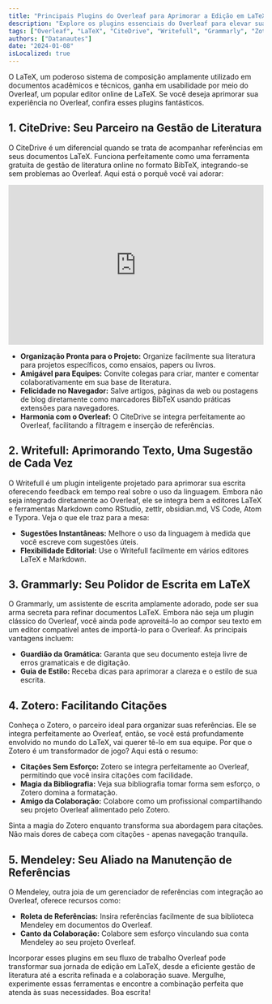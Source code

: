 ```yaml
---
title: "Principais Plugins do Overleaf para Aprimorar a Edição em LaTeX"
description: "Explore os plugins essenciais do Overleaf para elevar sua experiência de edição em LaTeX. Desde a gestão abrangente de literatura com o CiteDrive até a escrita refinada com o Writefull, descubra as ferramentas que otimizarão seu fluxo de trabalho."
tags: ["Overleaf", "LaTeX", "CiteDrive", "Writefull", "Grammarly", "Zotero", "Mendeley"]
authors: ["Datanautes"]
date: "2024-01-08"
isLocalized: true
---
```


O LaTeX, um poderoso sistema de composição amplamente utilizado em documentos acadêmicos e técnicos, ganha em usabilidade por meio do Overleaf, um popular editor online de LaTeX. Se você deseja aprimorar sua experiência no Overleaf, confira esses plugins fantásticos.

## 1. CiteDrive: Seu Parceiro na Gestão de Literatura

O CiteDrive é um diferencial quando se trata de acompanhar referências em seus documentos LaTeX. Funciona perfeitamente como uma ferramenta gratuita de gestão de literatura online no formato BibTeX, integrando-se sem problemas ao Overleaf. Aqui está o porquê você vai adorar:

<iframe width="100%" height="315" src="https://www.youtube.com/embed/bHD94qM0vyg?si=5QCelGCRdSkYWyDk" title="Player de Vídeo do YouTube" frameborder="0" allow="accelerometer; autoplay; clipboard-write; encrypted-media; gyroscope; picture-in-picture; web-share" allowfullscreen></iframe>

- **Organização Pronta para o Projeto:** Organize facilmente sua literatura para projetos específicos, como ensaios, papers ou livros.
- **Amigável para Equipes:** Convite colegas para criar, manter e comentar colaborativamente em sua base de literatura.
- **Felicidade no Navegador:** Salve artigos, páginas da web ou postagens de blog diretamente como marcadores BibTeX usando práticas extensões para navegadores.
- **Harmonia com o Overleaf:** O CiteDrive se integra perfeitamente ao Overleaf, facilitando a filtragem e inserção de referências.

## 2. Writefull: Aprimorando Texto, Uma Sugestão de Cada Vez

O Writefull é um plugin inteligente projetado para aprimorar sua escrita oferecendo feedback em tempo real sobre o uso da linguagem. Embora não seja integrado diretamente ao Overleaf, ele se integra bem a editores LaTeX e ferramentas Markdown como RStudio, zettlr, obsidian.md, VS Code, Atom e Typora. Veja o que ele traz para a mesa:

- **Sugestões Instantâneas:** Melhore o uso da linguagem à medida que você escreve com sugestões úteis.
- **Flexibilidade Editorial:** Use o Writefull facilmente em vários editores LaTeX e Markdown.

## 3. Grammarly: Seu Polidor de Escrita em LaTeX

O Grammarly, um assistente de escrita amplamente adorado, pode ser sua arma secreta para refinar documentos LaTeX. Embora não seja um plugin clássico do Overleaf, você ainda pode aproveitá-lo ao compor seu texto em um editor compatível antes de importá-lo para o Overleaf. As principais vantagens incluem:

- **Guardião da Gramática:** Garanta que seu documento esteja livre de erros gramaticais e de digitação.
- **Guia de Estilo:** Receba dicas para aprimorar a clareza e o estilo de sua escrita.

## 4. Zotero: Facilitando Citações

Conheça o Zotero, o parceiro ideal para organizar suas referências. Ele se integra perfeitamente ao Overleaf, então, se você está profundamente envolvido no mundo do LaTeX, vai querer tê-lo em sua equipe. Por que o Zotero é um transformador de jogo? Aqui está o resumo:

- **Citações Sem Esforço:** Zotero se integra perfeitamente ao Overleaf, permitindo que você insira citações com facilidade.
- **Magia da Bibliografia:** Veja sua bibliografia tomar forma sem esforço, o Zotero domina a formatação.
- **Amigo da Colaboração:** Colabore como um profissional compartilhando seu projeto Overleaf alimentado pelo Zotero.

Sinta a magia do Zotero enquanto transforma sua abordagem para citações. Não mais dores de cabeça com citações - apenas navegação tranquila.

## 5. Mendeley: Seu Aliado na Manutenção de Referências

O Mendeley, outra joia de um gerenciador de referências com integração ao Overleaf, oferece recursos como:

- **Roleta de Referências:** Insira referências facilmente de sua biblioteca Mendeley em documentos do Overleaf.
- **Canto da Colaboração:** Colabore sem esforço vinculando sua conta Mendeley ao seu projeto Overleaf.

Incorporar esses plugins em seu fluxo de trabalho Overleaf pode transformar sua jornada de edição em LaTeX, desde a eficiente gestão de literatura até a escrita refinada e a colaboração suave. Mergulhe, experimente essas ferramentas e encontre a combinação perfeita que atenda às suas necessidades. Boa escrita!
